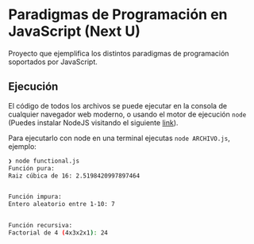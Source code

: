 # Paradigmas de Programación en JavaScript (Next U)
Proyecto que ejemplifica los distintos paradigmas de programación soportados por JavaScript.

## Ejecución
El código de todos los archivos se puede ejecutar en la consola de cualquier navegador web moderno, o usando el motor de ejecución `node` (Puedes instalar NodeJS visitando el siguiente [link](https://nodejs.org/)).

Para ejecutarlo con node en una terminal ejecutas `node ARCHIVO.js`, ejemplo:

```bash
❯ node functional.js
Función pura:
Raiz cúbica de 16: 2.5198420997897464


Función impura:
Entero aleatorio entre 1-10: 7


Función recursiva:
Factorial de 4 (4x3x2x1): 24
```